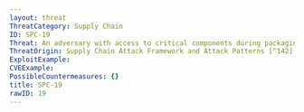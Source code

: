 ```yaml
---
layout: threat
ThreatCategory: Supply Chain
ID: SPC-19
Threat: An adversary with access to critical components during packaging and distribution can substitute a malicious component for a legitimate component
ThreatOrigin: Supply Chain Attack Framework and Attack Patterns [^142]
ExploitExample:
CVEExample:
PossibleCountermeasures: {}
title: SPC-19
rawID: 19
---
```

